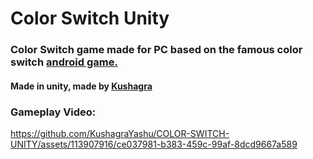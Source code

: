 # Color Switch Unity
### Color Switch game made for PC based on the famous color switch [android game.](https://play.google.com/store/apps/details?id=com.colorswitch.switch2&hl=en&gl=US&pli=1)
#### Made in unity, made by [Kushagra](https://github.com/KushagraYashu)
### Gameplay Video:


https://github.com/KushagraYashu/COLOR-SWITCH-UNITY/assets/113907916/ce037981-b383-459c-99af-8dcd9667a589

